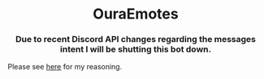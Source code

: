 <h1 align="center">OuraEmotes</h1>

<h3 align="center">Due to recent Discord API changes regarding the messages intent I will be shutting this bot down.</h3>

Please see [here](https://support-dev.discord.com/hc/en-us/articles/4404772028055-Message-Content-Privileged-Intent-for-Verified-Bots#:~:text=UPDATE%3A%20MESSAGE%20CONTENT%20IS%20BECOMING,in%2075%20or%20more%20servers.) for my reasoning.

